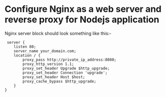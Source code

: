 

# Configure Nginx as a web server and reverse proxy for Nodejs application

Nginx server block should look something like this:-

     server {
        listen 80;
        server_name your_domain.com;
        location / {
            proxy_pass http://private_ip_address:8080;
            proxy_http_version 1.1;
            proxy_set_header Upgrade $http_upgrade;
            proxy_set_header Connection 'upgrade';
            proxy_set_header Host $host;
            proxy_cache_bypass $http_upgrade;
        }
    }


